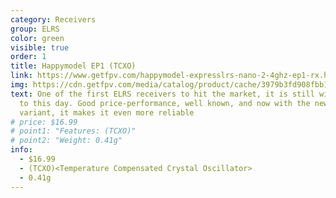 ```yaml
---
category: Receivers
group: ELRS
color: green
visible: true
order: 1
title: Happymodel EP1 (TCXO)
link: https://www.getfpv.com/happymodel-expresslrs-nano-2-4ghz-ep1-rx.html
img: https://cdn.getfpv.com/media/catalog/product/cache/3979b3fd908fbb12b31974edb6316b2e/e/p/ep1_rx-with-omni.jpg
text: One of the first ELRS receivers to hit the market, it is still widely used
  to this day. Good price-performance, well known, and now with the new TCXO
  variant, it makes it even more reliable
# price: $16.99
# point1: "Features: (TCXO)"
# point2: "Weight: 0.41g"
info:
  - $16.99
  - (TCXO)<Temperature Compensated Crystal Oscillator>
  - 0.41g
---
```

